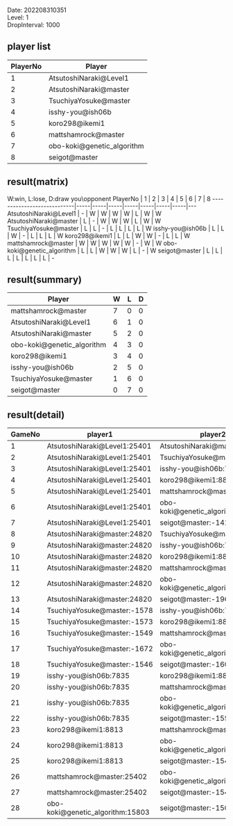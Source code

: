 Date: 202208310351  
Level: 1  
DropInterval: 1000  
## player list
PlayerNo  |  Player
----------|----------------------------
1         |  AtsutoshiNaraki@Level1
2         |  AtsutoshiNaraki@master
3         |  TsuchiyaYosuke@master
4         |  isshy-you@ish06b
5         |  koro298@ikemi1
6         |  mattshamrock@master
7         |  obo-koki@genetic_algorithm
8         |  seigot@master
## result(matrix)
W:win, L:lose, D:draw
you\opponent PlayerNo       |  1  |  2  |  3  |  4  |  5  |  6  |  7  |  8
----------------------------|-----|-----|-----|-----|-----|-----|-----|---
AtsutoshiNaraki@Level1      |  -  |  W  |  W  |  W  |  W  |  L  |  W  |  W
AtsutoshiNaraki@master      |  L  |  -  |  W  |  W  |  W  |  L  |  W  |  W
TsuchiyaYosuke@master       |  L  |  L  |  -  |  L  |  L  |  L  |  L  |  W
isshy-you@ish06b            |  L  |  L  |  W  |  -  |  L  |  L  |  L  |  W
koro298@ikemi1              |  L  |  L  |  W  |  W  |  -  |  L  |  L  |  W
mattshamrock@master         |  W  |  W  |  W  |  W  |  W  |  -  |  W  |  W
obo-koki@genetic_algorithm  |  L  |  L  |  W  |  W  |  W  |  L  |  -  |  W
seigot@master               |  L  |  L  |  L  |  L  |  L  |  L  |  L  |  -
## result(summary)
Player                      |  W  |  L  |  D
----------------------------|-----|-----|---
mattshamrock@master         |  7  |  0  |  0
AtsutoshiNaraki@Level1      |  6  |  1  |  0
AtsutoshiNaraki@master      |  5  |  2  |  0
obo-koki@genetic_algorithm  |  4  |  3  |  0
koro298@ikemi1              |  3  |  4  |  0
isshy-you@ish06b            |  2  |  5  |  0
TsuchiyaYosuke@master       |  1  |  6  |  0
seigot@master               |  0  |  7  |  0
## result(detail)
GameNo  |  player1                           |  player2
--------|------------------------------------|----------------------------------
1       |  AtsutoshiNaraki@Level1:25401      |  AtsutoshiNaraki@master:24820
2       |  AtsutoshiNaraki@Level1:25401      |  TsuchiyaYosuke@master:-1580
3       |  AtsutoshiNaraki@Level1:25401      |  isshy-you@ish06b:7835
4       |  AtsutoshiNaraki@Level1:25401      |  koro298@ikemi1:8813
5       |  AtsutoshiNaraki@Level1:25401      |  mattshamrock@master:25402
6       |  AtsutoshiNaraki@Level1:25401      |  obo-koki@genetic_algorithm:15803
7       |  AtsutoshiNaraki@Level1:25401      |  seigot@master:-1419
8       |  AtsutoshiNaraki@master:24820      |  TsuchiyaYosuke@master:-1025
9       |  AtsutoshiNaraki@master:24820      |  isshy-you@ish06b:7835
10      |  AtsutoshiNaraki@master:24820      |  koro298@ikemi1:8813
11      |  AtsutoshiNaraki@master:24820      |  mattshamrock@master:25402
12      |  AtsutoshiNaraki@master:24820      |  obo-koki@genetic_algorithm:15803
13      |  AtsutoshiNaraki@master:24820      |  seigot@master:-1969
14      |  TsuchiyaYosuke@master:-1578       |  isshy-you@ish06b:7835
15      |  TsuchiyaYosuke@master:-1573       |  koro298@ikemi1:8813
16      |  TsuchiyaYosuke@master:-1549       |  mattshamrock@master:25402
17      |  TsuchiyaYosuke@master:-1672       |  obo-koki@genetic_algorithm:15803
18      |  TsuchiyaYosuke@master:-1546       |  seigot@master:-1604
19      |  isshy-you@ish06b:7835             |  koro298@ikemi1:8813
20      |  isshy-you@ish06b:7835             |  mattshamrock@master:25402
21      |  isshy-you@ish06b:7835             |  obo-koki@genetic_algorithm:15803
22      |  isshy-you@ish06b:7835             |  seigot@master:-1554
23      |  koro298@ikemi1:8813               |  mattshamrock@master:25402
24      |  koro298@ikemi1:8813               |  obo-koki@genetic_algorithm:15803
25      |  koro298@ikemi1:8813               |  seigot@master:-1544
26      |  mattshamrock@master:25402         |  obo-koki@genetic_algorithm:15803
27      |  mattshamrock@master:25402         |  seigot@master:-1543
28      |  obo-koki@genetic_algorithm:15803  |  seigot@master:-1508
